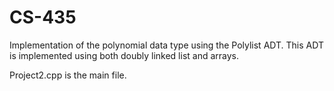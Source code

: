 # CS-435

Implementation of the polynomial data type using the Polylist ADT. This ADT is implemented using both doubly linked list and arrays.

Project2.cpp is the main file.
